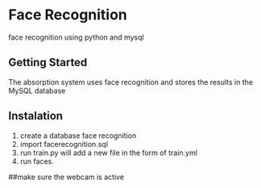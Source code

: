 # Face Recognition

face recognition using python and mysql

## Getting Started

The absorption system uses face recognition and stores the results in the MySQL database

## Instalation

1. create a database face recognition
2. import facerecognition.sql
3. run train.py
   will add a new file in the form of train.yml
4. run faces.

##make sure the webcam is active

